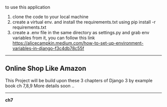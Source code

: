 to use this application
1. clone the code to your local machine
2. create a virtual env. and install the requirements.txt 
using pip install -r requirements.txt
3. create a .env file in the same directory as settings.py and grab env variables from it, you can follow this link
https://alicecampkin.medium.com/how-to-set-up-environment-variables-in-django-f3c4db78c55f

------------------------
Online Shop Like Amazon 
-------------------------

This Project will be build upon these 3 chapters of Django 3 by example book ch 7,8,9
More details soon ..

----------------------------------------
**ch7** 
